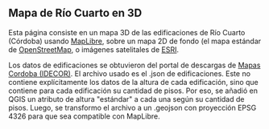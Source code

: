 ## Mapa de Río Cuarto en 3D
Esta página consiste en un mapa 3D de las edificaciones de Río Cuarto (Córdoba) usando [MapLibre](https://maplibre.org/), sobre un mapa 2D de fondo (el mapa estándar de [OpenStreetMap](https://www.openstreetmap.org), o imágenes satelitales de [ESRI](https://www.arcgis.com/index.html).

Los datos de edificaciones se obtuvieron del portal de descargas de [Mapas Cordoba (IDECOR)](https://www.mapascordoba.gob.ar/#/descargas). El archivo usado es el .json de edificaciones.
Este no contiene explícitamente los datos de la altura de cada edificación, sino que contiene para cada edificación su cantidad de pisos. Por eso, se añadió en QGIS un atributo de altura "estándar" a cada una según su cantidad de pisos. Luego, se transformo el archivo a un .geojson
con proyección EPSG 4326 para que sea compatible con MapLibre.
